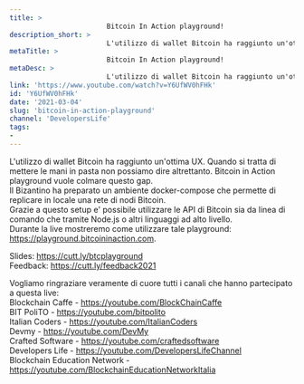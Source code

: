 ```yaml
---
title: > 
                        Bitcoin In Action playground!
description_short: > 
                        L'utilizzo di wallet Bitcoin ha raggiunto un'ottima UX. Quando si tratta di mettere le mani in pasta non possiamo dire altrettanto.
metaTitle: > 
                        Bitcoin In Action playground!
metaDesc: > 
                        L'utilizzo di wallet Bitcoin ha raggiunto un'ottima UX. Quando si tratta di mettere le mani in pasta non possiamo dire altrettanto.
link: 'https://www.youtube.com/watch?v=Y6UfWV0hFHk'
id: 'Y6UfWV0hFHk'
date: '2021-03-04'
slug: 'bitcoin-in-action-playground'
channel: 'DevelopersLife'
tags: 
- 
---
```

L'utilizzo di wallet Bitcoin ha raggiunto un'ottima UX. Quando si tratta di mettere le mani in pasta non possiamo dire altrettanto. Bitcoin in Action playground vuole colmare questo gap.  
Il Bizantino ha preparato un ambiente docker-compose che permette di replicare in locale una rete di nodi Bitcoin.  
Grazie a questo setup e' possibile utilizzare le API di Bitcoin sia da linea di comando che tramite Node.js o altri linguaggi ad alto livello.  
Durante la live mostreremo come utilizzare tale playground: https://playground.bitcoininaction.com.  
  
Slides: https://cutt.ly/btcplayground  
Feedback: https://cutt.ly/feedback2021  
  
Vogliamo ringraziare veramente di cuore tutti i canali che hanno partecipato a questa live:  
Blockchain Caffe - https://youtube.com/BlockChainCaffe  
BIT PoliTO - https://youtube.com/bitpolito  
Italian Coders - https://youtube.com/ItalianCoders  
Devmy - https://youtube.com/DevMy  
Crafted Software - https://youtube.com/craftedsoftware  
Developers Life - https://youtube.com/DevelopersLifeChannel  
Blockchain Education Network - https://youtube.com/BlockchainEducationNetworkItalia